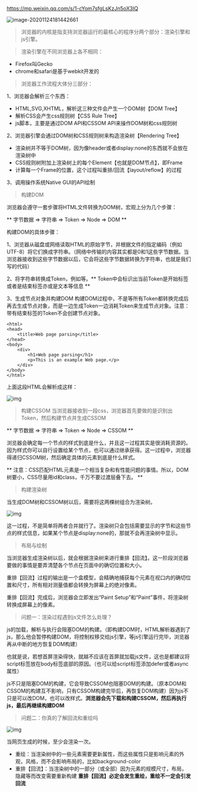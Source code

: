 https://mp.weixin.qq.com/s/1-cYom7sfgLsKzJn5oX3IQ

![image-20201124181442661](C:\Users\asus\AppData\Roaming\Typora\typora-user-images\image-20201124181442661.png)

> 浏览器的内核是指支持浏览器运行的最核心的程序分两个部分：渲染引擎和js引擎。

> 渲染引擎在不同浏览器上各不相同：

* Firefox叫Gecko
* chrome和safari是基于webkit开发的

> 浏览器工作流程大体分三部分：

1、浏览器会解析三个东西：
* HTML,SVG,XHTML，解析这三种文件会产生一个DOM树【DOM Tree】
* 解析CSS会产生css规则树【CSS Rule Tree】
* js脚本，主要是通过DOM API和CSSOM API来操作DOM树和css规则树

2、浏览器引擎会通过DOM树和CSS规则树来构造渲染树【Rendering Tree】
* 渲染树并不等于DOM树，因为像header或者display:none的东西就不会放在渲染树中
* CSS规则树附加上渲染树上的每个Element【也就是DOM节点】，即Frame
* 计算每一个Frame的位置，这个过程叫重排/回流【layout/reflow】的过程

3、调用操作系统Native GUI的API绘制



> 构建DOM

浏览器会遵守一套步骤将HTML文件转换为DOM树，宏观上分为几个步骤：

** 字节数据 => 字符串 => Token => Node => DOM **

构建DOM的具体步骤：

1、浏览器从磁盘或网络读取HTML的原始字节，并根据文件的指定编码（例如UTF-8）将它们换成字符串。（网络中传输的内容其实都是0和1这些字节数据。当浏览器接收到这些字节数据以后，它会将这些字节数据转换为字符串，也就是我们写的代码）

2、将字符串转换成Token，例如<html><body>等。** Token中会标识出当前Token是开始标签或者是结束标签亦或是文本等信息 **

3、生成节点对象并构建DOM
构建DOM过程中，不是等所有Token都转换完成后再去生成节点对象，而是一边生成Token一边消耗Token来生成节点对象。注意：带有结束标签的Token不会创建节点对象。

```
<html>
<head>
    <title>Web page parsing</title>
</head>
<body>
    <div>
        <h1>Web page parsing</h1>
        <p>This is an example Web page.</p>
    </div>
</body>
</html>
```
上面这段HTML会解析成这样：

![img](https://mmbiz.qpic.cn/mmbiz/12mPmHVcSumHByKGu9h0IhaH5LdhxSe8BHdbHQjFP46ILa9PxwqXibbictia57lFXEMkvgyAIDBoAQ12icuibyFzGVA/640?wx_fmt=other&tp=webp&wxfrom=5&wx_lazy=1&wx_co=1)


> 构建CSSOM
当浏览器接收到一段css，浏览器首先要做的是识别出Token，然后构建节点并生成CSSOM



** 字节数据 => 字符串 => Token => Node => CSSOM **

浏览器会确定每一个节点的样式到底是什么，并且这一过程其实是很消耗资源的。因为样式你可以自行设置给某个节点，也可以通过继承获得。这一过程中，浏览器得递归CSSOM树，然后确定具体的元素到底是什么样式。



** 注意：CSS匹配HTML元素是一个相当复杂和有性能问题的事情。所以，DOM树要小，CSS尽量用id和class，千万不要过渡层叠下去。 **

>  构建渲染树

当生成DOM树和CSSOM树以后，需要将这两棵树组合为渲染树。

![img](https://mmbiz.qpic.cn/mmbiz_jpg/12mPmHVcSumHByKGu9h0IhaH5LdhxSe8T09SbXwWQcrTgFm9Lwib0PmmkrP6WFkYqCr8urNETT4NBT4hTxPdcEQ/640?wx_fmt=jpeg&tp=webp&wxfrom=5&wx_lazy=1&wx_co=1)

这一过程，不是简单将两者合并就行了。渲染树只会包括需要显示的字节和这些节点的样式信息，如果某个节点是display:none的，那就不会再渲染树中显示。

> 布局与绘制

当浏览器生成渲染树以后，就会根据渲染树来进行重排【回流】。这一阶段浏览器要做的事情是要弄清楚各个节点在页面中的确切位置和大小。

重排【回流】过程的输出是一个盒模型，会精确地捕获每个元素在视口内的确切位置和尺寸，所有相对测量值都会转换为屏幕上的绝对像素。

重排【回流】完成后，浏览器会立即发出“Paint Setup”和“Paint”事件，将渲染树转换成屏幕上的像素。

> 问题一：渲染过程遇到js文件怎么处理？

js的加载，解析与执行会阻塞DOM的构建。（即构建DOM时，HTML解析器遇到了js，那么他会暂停构建DOM，将控制权移交给js引擎，等js引擎运行完毕，浏览器再从中断的地方恢复DOM构建）

也就是说，若想首屏渲染得快，就越不应该在首屏就加载js文件，这也是都建议将script标签放在body标签底部的原因。（也可以给script标签添加defer或者async属性）

js不只是阻塞DOM的构建，它会导致CSSOM也阻塞DOM的构建。（原本DOM和CSSOM的构建互不影响，只有CSSOM构建完毕后，再恢复DOM构建）因为js不只是可以改DOM，也可以改样式。**浏览器会先下载和构建CSSOM，然后再执行js，最后再继续构建DOM**

> 问题二：你真的了解回流和重绘吗

![img](https://mmbiz.qpic.cn/mmbiz/12mPmHVcSumHByKGu9h0IhaH5LdhxSe8gCSGtuZLyOvuC2fSlub3rqT1593Zb76ub3ebPc7ic4v7qz9eiaTRBtBA/640?wx_fmt=other&tp=webp&wxfrom=5&wx_lazy=1&wx_co=1)

当网页生成的时候，至少会渲染一次。
* 重绘：当渲染树中的一些元素需要更新属性，而这些属性只是影响元素的外观，风格，而不会影响布局的，比如background-color
* 重排【回流】：当渲染树中的一部分（或全部）因为元素的规模尺寸，布局，隐藏等而改变需要重新构建
**重排【回流】必定会发生重绘，重绘不一定会引发回流**